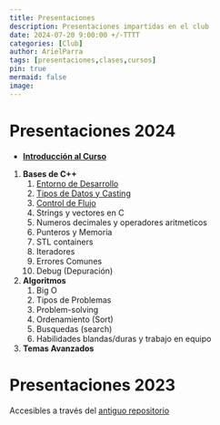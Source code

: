 ```yaml
---
title: Presentaciones
description: Presentaciones impartidas en el club 
date: 2024-07-20 9:00:00 +/-TTTT
categories: [Club]
author: ArielParra 
tags: [presentaciones,clases,cursos]
pin: true
mermaid: false
image:
---
```


<!-- Recordar actualizar https://github.com/CPC-GALLOS/Presentations/blob/main/index.md -->

# Presentaciones 2024

- [**Introducción al Curso**](https://cpc-gallos.github.io/Presentations/2024/0-Introduccion.html)

1. **Bases de C++**
    1. [Entorno de Desarrollo](https://cpc-gallos.github.io/Presentations/2024/1_001-Entorno_Desarrollo.html)
    1. [Tipos de Datos y Casting](https://cpc-gallos.github.io/Presentations/2024/1_002-Tipos_Datos_Casting.html)
    1. [Control de Flujo](https://cpc-gallos.github.io/Presentations/2024/1_003-Control_Flujo.html)
    1. Strings y vectores en C
    1. Numeros decimales y operadores aritmeticos
    1. Punteros y Memoria
    1. STL containers
    1. Iteradores
    1. Errores Comunes
    1. Debug (Depuración) 
1. **Algoritmos**
    1. Big O
    1. Tipos de Problemas
    1. Problem-solving
    1. Ordenamiento (Sort) 
    1. Busquedas (search)
    1. Habilidades blandas/duras y trabajo en equipo
1. **Temas Avanzados**

# Presentaciones 2023

Accesibles a través del [antiguo repositorio](https://github.com/Chisrra/GALLOS)